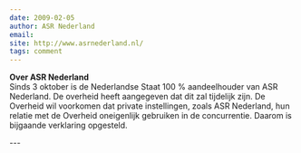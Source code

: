 ```yaml
---
date: 2009-02-05
author: ASR Nederland
email: 
site: http://www.asrnederland.nl/
tags: comment
---
```


<p>
<b>Over ASR Nederland</b><br/>
Sinds 3 oktober is de Nederlandse Staat 100 % aandeelhouder van ASR Nederland. De overheid heeft aangegeven dat dit zal tijdelijk zijn. De Overheid wil voorkomen dat private instellingen, zoals ASR Nederland, hun relatie met de Overheid oneigenlijk gebruiken in de concurrentie. Daarom is bijgaande verklaring opgesteld.
</p>
---